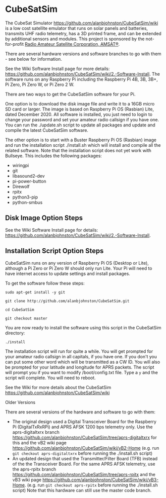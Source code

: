 # CubeSatSim

The CubeSat Simulator https://github.com/alanbjohnston/CubeSatSim/wiki is a low cost satellite emulator that runs on solar panels and batteries, transmits UHF radio telemetry, has a 3D printed frame, and can be extended by additional sensors and modules.  This project is sponsored by the not-for-profit [Radio Amateur Satellite Corporation, AMSAT®](https://amsat.org).

There are several hardware versions and software branches to go with them - see below for information.

See the Wiki Software Install page for more details: https://github.com/alanbjohnston/CubeSatSim/wiki/2.-Software-Install. The software runs on any Raspberry Pi including the Raspberry Pi 4B, 3B, 3B+, Pi Zero, Pi Zero W, or Pi Zero 2 W.

There are two ways to get the CubeSatSim software for your Pi.

One option is to download the disk image file and write it to a 16GB micro SD card or larger.  The image is based on Raspberry Pi OS (Rasbian) Lite, dated December 2020. All software is installed, you just need to login to change your password and set your amateur radio callsign if you have one.  You can run the ./update.sh script to update all packages and update and compile the latest CubeSatSim software.

The other option is to start with a Buster Raspberry Pi OS (Rasbian) image and run the installation script ./install.sh which will install and compile all the related software. Note that the installation script does not yet work with Bullseye.  This includes the following packages:
- wiringpi
- git
- libasound2-dev
- pi-power-button
- Direwolf
- rpitx
- python3-pip 
- python-smbus

## Disk Image Option Steps

See the Wiki Software Install page for details: https://github.com/alanbjohnston/CubeSatSim/wiki/2.-Software-Install.

## Installation Script Option Steps

CubeSatSim runs on any version of Raspberry Pi OS (Desktop or Lite), although a Pi Zero or Pi Zero W should only run Lite.  Your Pi will need to have internet access to update settings and install packages.

To get the software follow these steps:

`sudo apt-get install -y git`

`git clone http://github.com/alanbjohnston/CubeSatSim.git`

`cd CubeSatSim`

`git checkout master`

You are now ready to install the software using this script in the CubeSatSim directory:

`./install`

The installation script will run for quite a while.  You will get prompted for your amateur radio callsign in all capitals, if you have one.  If you don't you can put some other word which will be transmitted as a CW ID.  You will also be prompted for your latitude and longitude for APRS packets. The script will prompt you if you want to modify /boot/config.txt file.  Type a `y` and the script will complete.  You will need to reboot.

See the Wiki for more details about the CubeSatSim https://github.com/alanbjohnston/CubeSatSim/wiki

Older Versions

There are several versions of the hardware and software to go with them:

- The original design used a Digital Transceiver Board for the Raspberry Pi (DigitalTxRxRPi) and APRS AFSK 1200 bps telemetry only.  Use the aprs-digitaltxrx branch https://github.com/alanbjohnston/CubeSatSim/tree/aprs-digitaltxrx for this and the vB2 wiki page https://github.com/alanbjohnston/CubeSatSim/wiki/vB2-Home (e.g. run `git checkout aprs-digitaltxrx` before running the ./install.sh script)
- An updated design that used the Transmitter/Filter Board (TFB) instead of the the Transceiver Board.  For the same APRS AFSK telemetry, use the aprs-rpitx branch https://github.com/alanbjohnston/CubeSatSim/tree/aprs-rpitx and the vB3 wiki page https://github.com/alanbjohnston/CubeSatSim/wiki/vB3-Home. (e.g. run `git checkout aprs-rpitx` before running the ./install.sh script) Note that this hardware can still use the master code branch.
